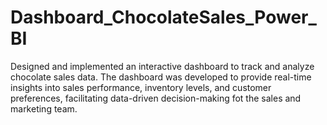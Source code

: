 # Dashboard_ChocolateSales_Power_BI

Designed and implemented an interactive dashboard to track and analyze chocolate sales data. The dashboard was developed to provide real-time insights into sales performance, inventory levels, and customer preferences, facilitating data-driven decision-making fot the sales and marketing team.
